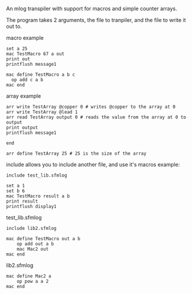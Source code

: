An mlog transpiler with support for macros and simple counter arrays.

The program takes 2 arguments, the file to tranpiler, and the file to write it out to.

macro example
```
set a 25
mac TestMacro 67 a out
print out
printflush message1

mac define TestMacro a b c
  op add c a b
mac end
```

array example
```
arr write TestArray @copper 0 # writes @copper to the array at 0
arr write TestArray @lead 1
arr read TestArray output 0 # reads the value from the array at 0 to output
print output
printflush message1

end

arr define TestArray 25 # 25 is the size of the array
```

include allows you to include another file, and use it's macros
example:
```
include test_lib.sfmlog

set a 1
set b 6
mac TestMacro result a b
print result
printflush display1
```
test_lib.sfmlog
```
include lib2.sfmlog

mac define TestMacro out a b
    op add out a b
    mac Mac2 out
mac end
```
lib2.sfmlog
```
mac define Mac2 a
    op pow a a 2
mac end
```
